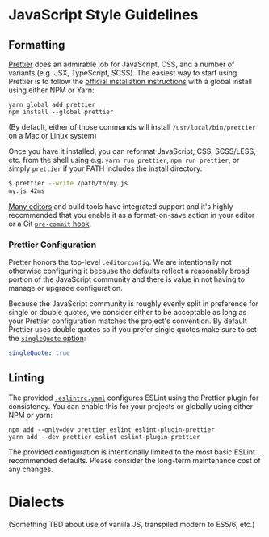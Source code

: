 # JavaScript Style Guidelines

## Formatting

[Prettier](https://prettier.io) does an admirable job for JavaScript, CSS, and a
number of variants (e.g. JSX, TypeScript, SCSS). The easiest way to start using
Prettier is to follow the [official installation
instructions](https://prettier.io/docs/en/install.html) with a global install
using either NPM or Yarn:

    yarn global add prettier
    npm install --global prettier

(By default, either of those commands will install `/usr/local/bin/prettier` on
a Mac or Linux system)

Once you have it installed, you can reformat JavaScript, CSS, SCSS/LESS, etc.
from the shell using e.g. `yarn run prettier`, `npm run prettier`, or simply
`prettier` if your PATH includes the install directory:

```bash
$ prettier --write /path/to/my.js
my.js 42ms
```

[Many editors](https://prettier.io/docs/en/editors.html) and build tools have
integrated support and it's highly recommended that you enable it as a
format-on-save action in your editor or a Git [`pre-commit`
hook](https://prettier.io/docs/en/precommit.html).

### Prettier Configuration

Pretter honors the top-level `.editorconfig`. We are intentionally not otherwise
configuring it because the defaults reflect a reasonably broad portion of the
JavaScript community and there is value in not having to manage or upgrade
configuration.

Because the JavaScript community is roughly evenly split in preference for
single or double quotes, we consider either to be acceptable as long as your
Prettier configuration matches the project's convention. By default Prettier
uses double quotes so if you prefer single quotes make sure to set the
[`singleQuote` option](https://prettier.io/docs/en/options.html#quotes):

```yaml
singleQuote: true
```

## Linting

The provided [`.eslintrc.yaml`](.eslintrc.yaml) configures ESLint using the
Prettier plugin for consistency. You can enable this for your projects or
globally using either NPM or yarn:

    npm add --only=dev prettier eslint eslint-plugin-prettier
    yarn add --dev prettier eslint eslint-plugin-prettier

The provided configuration is intentionally limited to the most basic ESLint
recommended defaults. Please consider the long-term maintenance cost of any
changes.

# Dialects

(Something TBD about use of vanilla JS, transpiled modern to ES5/6, etc.)
